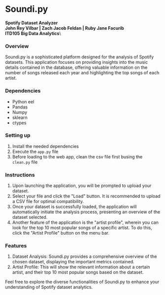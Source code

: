 # Soundi.py 
**Spotify Dataset Analyzer**\
**John Rey Vilbar | Zach Jacob Feldan | Ruby Jane Facurib**\
**ITD105 Big Data Analytics**\


### Overview
Soundi.py is a sophisticated platform designed for the analysis of Spotify datasets. This application focuses on providing insights into the music details contained in the database, offering valuable information on the number of songs released each year and highlighting the top songs of each artist.

### Dependencies
* Python eel
* Pandas
* Numpy
* sklearn
* ctypes

### Setting up
1. Install the needed dependencies
2. Execute the `app.py` file
3. Before loading to the web app, clean the csv file first busing the `clean.py` file

### Instructions
1. Upon launching the application, you will be prompted to upload your dataset.
2. Select your file and click the "Load" button. It is recommended to upload a CSV file for optimal compatibility.
3. Once your dataset is successfully loaded, the application will automatically initiate the analysis process, presenting an overview of the dataset selected.
4. Another feature of the application is the "artist profile", wherein you can look for the top 10 most popular songs of a specific artist. To do this, click the "Artist Profile" button on the menu bar.

### Features
1. Dataset Analysis:
	Soundi.py provides a comprehensive overview of the chosen dataset, displaying the important metrics contained.
2. Artist Profile:
	This will show the relevant information about a certain artist, and their top 10 most popular songs based on the dataset.

Feel free to explore the diverse functionalities of Soundi.py to enhance your understanding of Spotify dataset analytics. 

